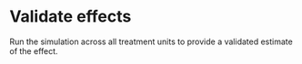 # Validate effects

Run the simulation across all treatment units to provide a validated estimate of the effect.